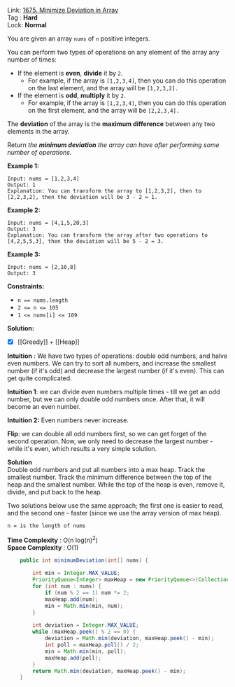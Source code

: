 Link: [1675. Minimize Deviation in Array](https://leetcode.com/problems/minimize-deviation-in-array/) <br>
Tag : **Hard**<br>
Lock: **Normal**

You are given an array `nums` of `n` positive integers.

You can perform two types of operations on any element of the array any number of times:

-   If the element is **even**, **divide** it by `2`.
    -   For example, if the array is `[1,2,3,4]`, then you can do this operation on the last element, and the array will be `[1,2,3,2].`
-   If the element is **odd**, **multiply** it by `2`.
    -   For example, if the array is `[1,2,3,4]`, then you can do this operation on the first element, and the array will be `[2,2,3,4].`

The **deviation** of the array is the **maximum difference** between any two elements in the array.

Return _the **minimum deviation** the array can have after performing some number of operations._

**Example 1:**
```
Input: nums = [1,2,3,4]
Output: 1
Explanation: You can transform the array to [1,2,3,2], then to [2,2,3,2], then the deviation will be 3 - 2 = 1.
```

**Example 2:**
```
Input: nums = [4,1,5,20,3]
Output: 3
Explanation: You can transform the array after two operations to [4,2,5,5,3], then the deviation will be 5 - 2 = 3.
```

**Example 3:**
```
Input: nums = [2,10,8]
Output: 3
```

**Constraints:**
-   `n == nums.length`
-   `2 <= n <= 105`
-   `1 <= nums[i] <= 109`

**Solution:**
- [x] [[Greedy]] + [[Heap]]

**Intuition** :
We have two types of operations: double odd numbers, and halve even numbers. We can try to sort all numbers, and increase the smallest number (if it's odd) and decrease the largest number (if it's even). This can get quite complicated.

**Intuition 1**: we can divide even numbers multiple times - till we get an odd number, but we can only double odd numbers once. After that, it will become an even number.

**Intuition 2:** Even numbers never increase.

**Flip**: we can double all odd numbers first, so we can get forget of the second operation. Now, we only need to decrease the largest number - while it's even, which results a very simple solution.

**Solution**  
Double odd numbers and put all numbers into a max heap. Track the smallest number. Track the minimum difference between the top of the heap and the smallest number. While the top of the heap is even, remove it, divide, and put back to the heap.

Two solutions below use the same approach; the first one is easier to read, and the second one - faster (since we use the array version of max heap).

```
n = is the length of nums
```
**Time Complexity** : O(n log(n)<sup>2</sup>)<br>
**Space Complexity** : O(1)

```java
    public int minimumDeviation(int[] nums) {
        
        int min = Integer.MAX_VALUE;
        PriorityQueue<Integer> maxHeap = new PriorityQueue<>(Collections.reverseOrder());
        for (int num : nums) {
            if (num % 2 == 1) num *= 2;
            maxHeap.add(num);
            min = Math.min(min, num);
        }
        
        int deviation = Integer.MAX_VALUE;
        while (maxHeap.peek() % 2 == 0) {
            deviation = Math.min(deviation, maxHeap.peek() - min);
            int poll = maxHeap.poll() / 2;
            min = Math.min(min, poll);
            maxHeap.add(poll);
        }
        return Math.min(deviation, maxHeap.peek() - min);
    }
```
